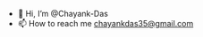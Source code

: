 - 👋 Hi, I’m @Chayank-Das
- 📫 How to reach me chayankdas35@gmail.com

<!---
Chayank-Das/Chayank-Das is a ✨ special ✨ repository because it is `README.md` (this file) appears on your GitHub profile.
You can click the Preview link to take a look at your changes.
--->
